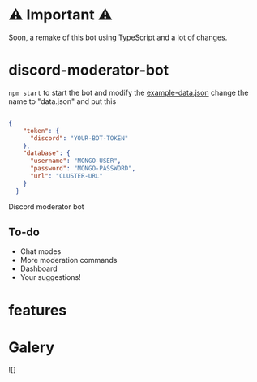 # ⚠ Important ⚠
Soon, a remake of this bot using TypeScript and a lot of changes.



# discord-moderator-bot

`npm start` to start the bot
and modify the [example-data.json](https://github.com/AllanGame/discord-moderator-bot/blob/development/src/utils/example-data.json)
change the name to "data.json" and put this

```json

{
    "token": {
      "discord": "YOUR-BOT-TOKEN"
    },
    "database": {
      "username": "MONGO-USER",
      "password": "MONGO-PASSWORD",
      "url": "CLUSTER-URL"
    }
  }
```

Discord moderator bot

## To-do
- Chat modes
- More moderation commands
- Dashboard
- Your suggestions!


# features

# Galery
![]
